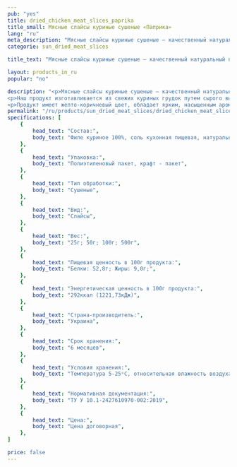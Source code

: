 ```yaml
---
pub: "yes"
title: dried_chicken_meat_slices_paprika
title_small: Мясные слайсы куриные сушеные «Паприка»
lang: "ru"
meta_description: "Мясные слайсы куриные сушеные — качественный натуральный продукт из мяса курицы."
categorie: sun_dried_meat_slices

title_text: "Мясные слайсы куриные сушеные — качественный натуральный продукт из мяса курицы."

layout: products_in_ru
popular: "no"

description: "<p>Мясные слайсы куриные сушеные — качественный натуральный продукт из мяса курицы. В наше время они особенно пользуются популярностью — это вкусно, сытно и полезно. Продукт используется как самостоятельная закуска, а также — к пиву и крепким спиртным напиткам, и как полноценный перекус.</p>
<p>Наш продукт изготавливается из свежих куриных грудок путем сырого высушивания на специальном сертифицированном оборудовании, с использованием современных технологий, что позволяет продукту сохранить все полезные и питательные свойства. Нашими сотрудниками специально для Вас разработаны уникальные композиции натуральных специй, которые придают продукту изысканный вкус и аромат.</p>
<p>Продукт имеет желто-коричневый цвет, обладает ярким, насыщенным ароматом и богатым вкусом паприки, достаточно плотной консистенции.</p>"
permalink: "/ru/products/sun_dried_meat_slices/dried_chicken_meat_slices_paprika"
specifications: [
    {
        head_text: "Состав:",
        body_text: "Филе куриное 100%, соль кухонная пищевая, натуральные специи («Карри», перец черный молотый, чеснок сушеный молотый, перец красный (паприка) молотый, перец красный (острый) молотый)",
    },
    {
        head_text: "Упаковка:",
        body_text: "Полиэтиленовый пакет, крафт - пакет",
    },
    {
        head_text: "Тип обработки:",
        body_text: "Сушеные",
    },
    {
        head_text: "Вид:",
        body_text: "Слайсы",
    },
    {
        head_text: "Вес:",
        body_text: "25г; 50г; 100г; 500г",
    },
    {
        head_text: "Пищевая ценность в 100г продукта:",
        body_text: "Белки: 52,8г; Жиры: 9,0г;",
    },
    {
        head_text: "Энергетическая ценность в 100г продукта:",
        body_text: "292ккал (1221,73кДж)",
    },
    {
        head_text: "Страна-производитель:",
        body_text: "Украина",
    },
    {
        head_text: "Срок хранения:",
        body_text: "6 месяцев",
    },
    {
        head_text: "Условия хранения:",
        body_text: "Температура 5-25ᵒС, относительная влажность воздуха не более 75%",
    },
    {
        head_text: "Нормативная документация:",
        body_text: "ТУ У 10.1-2427610970-002:2019",
    },
    {
        head_text: "Цена:",
        body_text: "Цена договорная",
    },
]

price: false
---
```

